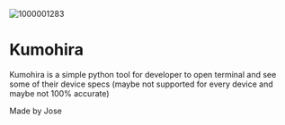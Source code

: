 ![1000001283](https://github.com/bukitjose/Kumohira/assets/99962731/8c4b48d3-c475-4480-98b0-d6b22c96907a)
# Kumohira
Kumohira is a simple python tool for developer to open terminal and see some of their device specs (maybe not supported for every device and maybe not 100% accurate) 

Made by Jose
